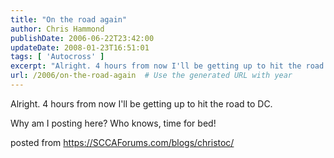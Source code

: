 ```yaml
---
title: "On the road again"
author: Chris Hammond
publishDate: 2006-06-22T23:42:00
updateDate: 2008-01-23T16:51:01
tags: [ 'Autocross' ]
excerpt: "Alright. 4 hours from now I'll be getting up to hit the road to DC. Why am I posting here? Who knows, time for bed! posted from..."
url: /2006/on-the-road-again  # Use the generated URL with year
---
```

<P>Alright. 4 hours from now I'll be getting up to hit the road to DC.</P> <P>Why am I posting here? Who knows, time for bed!</P> posted from <a href="https://SCCAForums.com/blogs/christoc/">https://SCCAForums.com/blogs/christoc/</a>
